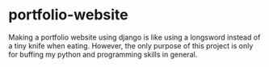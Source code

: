 # portfolio-website

Making a portfolio website using django is like using a longsword instead of a tiny knife when eating. However, the only purpose of this project is only for buffing my python and programming skills in general.
